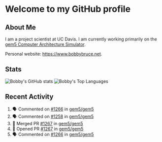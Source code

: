 # Welcome to my GitHub profile

## About Me

I am a project scientist at UC Davis. I am currently working primarily on the [gem5 Computer Architecture Simulator](https://github.com/gem5).

Personal website: <https://www.bobbybruce.net>.

## Stats

![Bobby's GitHub stats](https://github-readme-stats.vercel.app/api?username=bobbyrbruce&show_icons=true&theme=responsive&include_all_commits=true&count_private=true&show=reviews&disable_animations=true)
![Bobby's Top Languages ](https://github-readme-stats.vercel.app/api/top-langs/?username=bobbyrbruce&layout=compact&theme=responsive&count_private=true&langs_count=10&disable_animations=true)

## Recent Activity

<!--START_SECTION:activity-->
1. 🗣 Commented on [#1266](https://github.com/gem5/gem5/pull/1266#issuecomment-2180394481) in [gem5/gem5](https://github.com/gem5/gem5)
2. 🗣 Commented on [#1258](https://github.com/gem5/gem5/pull/1258#issuecomment-2180029237) in [gem5/gem5](https://github.com/gem5/gem5)
3. 🎉 Merged PR [#1267](https://github.com/gem5/gem5/pull/1267) in [gem5/gem5](https://github.com/gem5/gem5)
4. 💪 Opened PR [#1267](https://github.com/gem5/gem5/pull/1267) in [gem5/gem5](https://github.com/gem5/gem5)
5. 🗣 Commented on [#1266](https://github.com/gem5/gem5/pull/1266#issuecomment-2179990218) in [gem5/gem5](https://github.com/gem5/gem5)
<!--END_SECTION:activity-->
